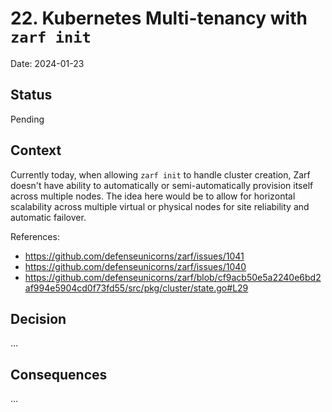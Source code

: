 # 22. Kubernetes Multi-tenancy with `zarf init`

Date: 2024-01-23

## Status

Pending

## Context

Currently today, when allowing `zarf init` to handle cluster creation, Zarf doesn't have ability to automatically or semi-automatically provision itself across multiple nodes.  The idea here would be to allow for horizontal scalability across multiple virtual or physical nodes for site reliability and automatic failover.

References:

* https://github.com/defenseunicorns/zarf/issues/1041
* https://github.com/defenseunicorns/zarf/issues/1040
* https://github.com/defenseunicorns/zarf/blob/cf9acb50e5a2240e6bd2af994e5904cd0f73fd55/src/pkg/cluster/state.go#L29

## Decision

...

## Consequences

...
